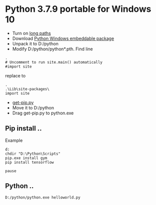 # Python 3.7.9 portable for Windows 10
- Turn on [long paths](https://windowsnotes.ru/windows-10/dlinnye-puti-v-windows-10/)
- Download [Python Windows embeddable package](https://www.python.org/downloads/windows/)
- Unpack it to D:/python
- Modify D:/python/python*.pth. Find line
```
.
# Uncomment to run site.main() automatically
#import site
```
replace to
```
.
.\Lib\site-packages\
import site
```


- [get-pip.py](get-pip.py)
- Move it to D:/python
- Drag get-pip.py to python.exe

## Pip install ..
Example
```
d:
chdir "D:\Python\Scripts"
pip.exe install gym
pip install tensorflow

pause
```
## Python ..
```
D:/python/python.exe helloworld.py
```
